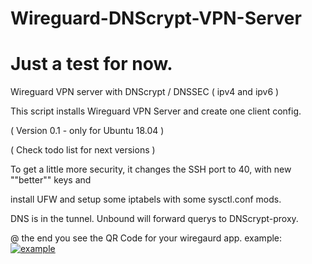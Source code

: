 # Wireguard-DNScrypt-VPN-Server

# Just a test for now.


Wireguard VPN server with DNScrypt / DNSSEC  ( ipv4 and ipv6 )


This script installs Wireguard VPN Server and create one client config.

( Version 0.1 - only for Ubuntu 18.04 )

( Check todo list for next versions )

To get a little more security, 
it changes the SSH port to 40, with new ""better"" keys and


install UFW and setup some iptabels with some sysctl.conf mods.


DNS is in the tunnel. Unbound will forward querys to DNScrypt-proxy.


@ the end you see the QR Code for your wiregaurd app.
example:
[![example](https://zeroaim.de/01/qrtest.png)](https://github.com/zzzkeil/Wireguard-DNScrypt-VPN-Server)



